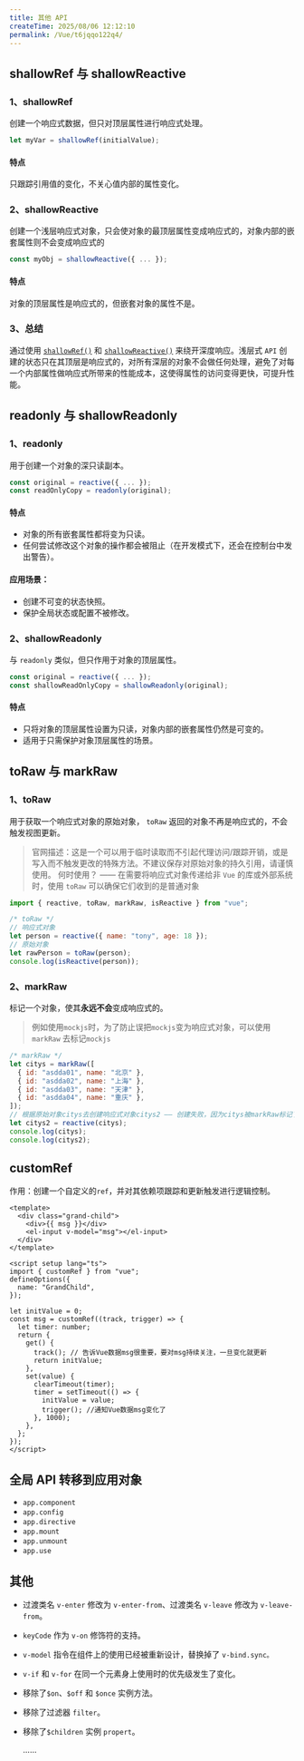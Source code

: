 ```yaml
---
title: 其他 API
createTime: 2025/08/06 12:12:10
permalink: /Vue/t6jqqo122q4/
---
```


## shallowRef 与 shallowReactive

### 1、shallowRef

创建一个响应式数据，但只对顶层属性进行响应式处理。

```js
let myVar = shallowRef(initialValue);
```

#### 特点

只跟踪引用值的变化，不关心值内部的属性变化。

### 2、shallowReactive

创建一个浅层响应式对象，只会使对象的最顶层属性变成响应式的，对象内部的嵌套属性则不会变成响应式的

```js
const myObj = shallowReactive({ ... });
```

#### 特点

对象的顶层属性是响应式的，但嵌套对象的属性不是。

### 3、总结

通过使用 [`shallowRef()`](https://cn.vuejs.org/api/reactivity-advanced.html#shallowref) 和 [`shallowReactive()`](https://cn.vuejs.org/api/reactivity-advanced.html#shallowreactive) 来绕开深度响应。浅层式 `API` 创建的状态只在其顶层是响应式的，对所有深层的对象不会做任何处理，避免了对每一个内部属性做响应式所带来的性能成本，这使得属性的访问变得更快，可提升性能。

## readonly 与 shallowReadonly

### 1、readonly

用于创建一个对象的深只读副本。

```js
const original = reactive({ ... });
const readOnlyCopy = readonly(original);
```

#### 特点

- 对象的所有嵌套属性都将变为只读。
- 任何尝试修改这个对象的操作都会被阻止（在开发模式下，还会在控制台中发出警告）。

#### 应用场景：

- 创建不可变的状态快照。
- 保护全局状态或配置不被修改。

### 2、shallowReadonly

与 `readonly` 类似，但只作用于对象的顶层属性。

```js
const original = reactive({ ... });
const shallowReadOnlyCopy = shallowReadonly(original);
```

#### 特点

- 只将对象的顶层属性设置为只读，对象内部的嵌套属性仍然是可变的。
- 适用于只需保护对象顶层属性的场景。

## toRaw 与 markRaw

### 1、toRaw

用于获取一个响应式对象的原始对象， `toRaw` 返回的对象不再是响应式的，不会触发视图更新。

> 官网描述：这是一个可以用于临时读取而不引起代理访问/跟踪开销，或是写入而不触发更改的特殊方法。不建议保存对原始对象的持久引用，请谨慎使用。
> 何时使用？ —— 在需要将响应式对象传递给非 `Vue` 的库或外部系统时，使用 `toRaw` 可以确保它们收到的是普通对象

```js
import { reactive, toRaw, markRaw, isReactive } from "vue";

/* toRaw */
// 响应式对象
let person = reactive({ name: "tony", age: 18 });
// 原始对象
let rawPerson = toRaw(person);
console.log(isReactive(person));
```

### 2、markRaw

标记一个对象，使其**永远不会**变成响应式的。

> 例如使用`mockjs`时，为了防止误把`mockjs`变为响应式对象，可以使用 `markRaw` 去标记`mockjs`

```js
/* markRaw */
let citys = markRaw([
  { id: "asdda01", name: "北京" },
  { id: "asdda02", name: "上海" },
  { id: "asdda03", name: "天津" },
  { id: "asdda04", name: "重庆" },
]);
// 根据原始对象citys去创建响应式对象citys2 —— 创建失败，因为citys被markRaw标记了
let citys2 = reactive(citys);
console.log(citys);
console.log(citys2);
```

## customRef

作用：创建一个自定义的`ref`，并对其依赖项跟踪和更新触发进行逻辑控制。

```vue
<template>
  <div class="grand-child">
    <div>{{ msg }}</div>
    <el-input v-model="msg"></el-input>
  </div>
</template>

<script setup lang="ts">
import { customRef } from "vue";
defineOptions({
  name: "GrandChild",
});

let initValue = 0;
const msg = customRef((track, trigger) => {
  let timer: number;
  return {
    get() {
      track(); // 告诉Vue数据msg很重要，要对msg持续关注，一旦变化就更新
      return initValue;
    },
    set(value) {
      clearTimeout(timer);
      timer = setTimeout(() => {
        initValue = value;
        trigger(); //通知Vue数据msg变化了
      }, 1000);
    },
  };
});
</script>
```

## 全局 API 转移到应用对象

- `app.component`
- `app.config`
- `app.directive`
- `app.mount`
- `app.unmount`
- `app.use`

## 其他

- 过渡类名 `v-enter` 修改为 `v-enter-from`、过渡类名 `v-leave` 修改为 `v-leave-from`。

- `keyCode` 作为 `v-on` 修饰符的支持。

- `v-model` 指令在组件上的使用已经被重新设计，替换掉了 `v-bind.sync。`

- `v-if` 和 `v-for` 在同一个元素身上使用时的优先级发生了变化。

- 移除了`$on`、`$off` 和 `$once` 实例方法。

- 移除了过滤器 `filter`。

- 移除了`$children` 实例 `propert`。

  ......
